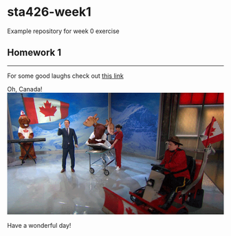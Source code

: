 # sta426-week1

Example repository for week 0 exercise 


## Homework 1
---

For some good laughs check out [this link](https://youtu.be/l-5vD5YVLv8 "WHCA 2016")


Oh, Canada!
![This is an image.](canada.gif) 



Have a wonderful day!
